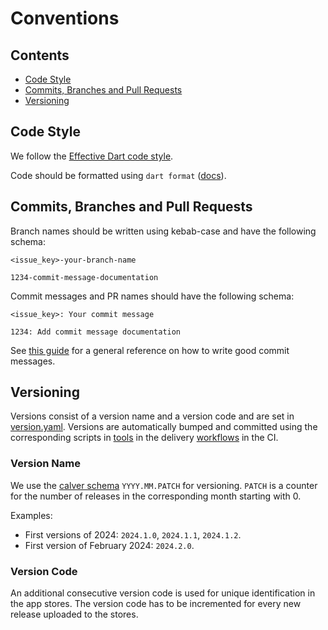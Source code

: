 # Conventions

## Contents

- [Code Style](#code-style)
- [Commits, Branches and Pull Requests](#commits-branches-and-pull-requests)
- [Versioning](#versioning)

## Code Style

We follow the [Effective Dart code style](https://dart.dev/effective-dart/style).

Code should be formatted using `dart format` ([docs](https://dart.dev/tools/dart-format)).

## Commits, Branches and Pull Requests

Branch names should be written using kebab-case and have the following schema:

```
<issue_key>-your-branch-name

1234-commit-message-documentation
```

Commit messages and PR names should have the following schema:
```
<issue_key>: Your commit message

1234: Add commit message documentation
```

See [this guide](https://github.com/erlang/otp/wiki/Writing-good-commit-messages) for a general reference on how to
write good commit messages.

## Versioning

Versions consist of a version name and a version code and are set in [version.yaml](../version.yaml).
Versions are automatically bumped and committed using the corresponding scripts in [tools](../tools) in the
delivery [workflows](#workflows) in the CI.

### Version Name

We use the [calver schema](https://calver.org) `YYYY.MM.PATCH` for versioning.
`PATCH` is a counter for the number of releases in the corresponding month starting with 0.

Examples:

- First versions of 2024: `2024.1.0`, `2024.1.1`, `2024.1.2`.
- First version of February 2024: `2024.2.0`.

### Version Code

An additional consecutive version code is used for unique identification in the app stores.
The version code has to be incremented for every new release uploaded to the stores.
